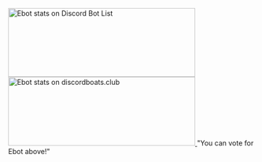 <a href="https://discordbotlist.com/bots/517008210905923594">
    <img 
        width="380" 
        height="140" 
        src="https://discordbotlist.com/bots/517008210905923594/widget" 
        alt="Ebot stats on Discord Bot List">
</a>

<a href="https://discordboats.club/bot/517008210905923594">
    <img 
        width="380" 
        height="140" 
        src="https://discordboats.club/bot/517008210905923594/widget" 
        alt="Ebot stats on discordboats.club">
</a>
        "You can vote for Ebot above!"
